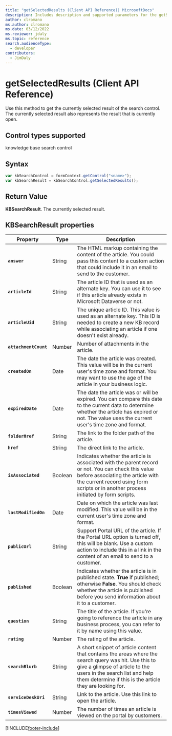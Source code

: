 ```yaml
---
title: "getSelectedResults (Client API Reference)| MicrosoftDocs"
description: Includes description and supported parameters for the getSelectedResults method.
author: clromano
ms.author: clromano
ms.date: 03/12/2022
ms.reviewer: jdaly
ms.topic: reference
search.audienceType: 
  - developer
contributors:
  - JimDaly
---
```

# getSelectedResults (Client API Reference)


Use this method to get the currently selected result of the search control. The currently selected result also represents the result that is currently open. 

## Control types supported

knowledge base search control

## Syntax

```JavaScript
var kbSearchControl = formContext.getControl("<name>");
var kbSearchResult = kbSearchControl.getSelectedResults();
```

## Return Value 

**KBSearchResult**. The currently selected result.

## KBSearchResult properties

| **Property**        | **Type** | **Description**  |
|---------------------|----------|------------------|
| **`answer`**          | String   | The HTML markup containing the content of the article. You could pass this content to a custom action that could include it in an email to send to the customer. |
| **`articleId`**       | String   | The article ID that is used as an alternate key. You can use it to see if this article already exists in Microsoft Dataverse or not.|
| **`articleUid`**      | String   | The unique article ID. This value is used as an alternate key. This ID is needed to create a new KB record while associating an article if one doesn't exist already. |
| **`attachmentCount`** | Number   | Number of attachments in the article. |
| **`createdOn`**       | Date     | The date the article was created. This value will be in the current user's time zone and format. You may want to use the age of the article in your business logic. |
| **`expiredDate`**     | Date     | The date the article was or will be expired. You can compare this date to the current data to determine whether the article has expired or not. The value uses the current user's time zone and format.|
| **`folderHref`**      | String   | The link to the folder path of the article.|
| **`href`**            | String   | The direct link to the article.|
| **`isAssociated`**    | Boolean  | Indicates whether the article is associated with the parent record or not. You can check this value before associating the article with the current record using form scripts or in another process initiated by form scripts. |
| **`lastModifiedOn`**  | Date     | Date on which the article was last modified. This value will be in the current user's time zone and format. |
| **`publicUrl`**       | String   | Support Portal URL of the article. If the Portal URL option is turned off, this will be blank. Use a custom action to include this in a link in the content of an email to send to a customer. |
| **`published`**       | Boolean  | Indicates whether the article is in published state. **True** if published; otherwise **False**. You should check whether the article is published before you send information about it to a customer. |
| **`question`**        | String   | The title of the article. If you're going to reference the article in any business process, you can refer to it by name using this value.  |
| **`rating`**          | Number   | The rating of the article.  |
| **`searchBlurb`**     | String   | A short snippet of article content that contains the areas where the search query was hit. Use this to give a glimpse of article to the users in the search list and help them determine if this is the article they are looking for. |
| **`serviceDeskUri`**  | String   | Link to the article. Use this link to open the article.   |
| **`timesViewed`**     | Number   | The number of times an article is viewed on the portal by customers.  |


[!INCLUDE[footer-include](../../../../../includes/footer-banner.md)]

